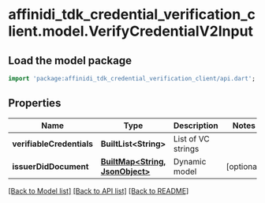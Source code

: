 # affinidi_tdk_credential_verification_client.model.VerifyCredentialV2Input

## Load the model package

```dart
import 'package:affinidi_tdk_credential_verification_client/api.dart';
```

## Properties

| Name                      | Type                                                    | Description        | Notes      |
| ------------------------- | ------------------------------------------------------- | ------------------ | ---------- |
| **verifiableCredentials** | **BuiltList&lt;String&gt;**                             | List of VC strings |
| **issuerDidDocument**     | [**BuiltMap&lt;String, JsonObject&gt;**](JsonObject.md) | Dynamic model      | [optional] |

[[Back to Model list]](../README.md#documentation-for-models) [[Back to API list]](../README.md#documentation-for-api-endpoints) [[Back to README]](../README.md)
